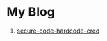 # My Blog
1. [secure-code-hardcode-cred](https://github.com/wahyuhadi/me/blob/main/Blog/secure-code-hardcode-cred.md)
